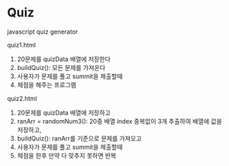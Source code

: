 # Quiz
javascript quiz generator

quiz1.html
1. 20문제를 quizData 배열에 저장한다
2. buildQuiz(): 모든 문제를 가져온다
3. 사용자가 문제를 풀고 summit을 제출할때
4. 체점을 해주는 프로그램


quiz2.html
1. 20문제를 quizData 배열에 저장하고
2. ranArr = randomNum3(): 20중 배열 index 중복없이 3개 추출하여 배열에 값을 저장하고,
3. buildQuiz(): ranArr를 기준으로 문제를 가져오고
4. 사용자가 문제를 풀고 summit을 제출할때
5. 체점을 한후 만약 다 맞추지 못하면 반복
